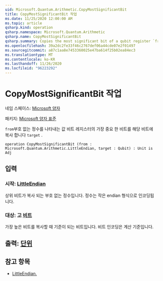 ```yaml
---
uid: Microsoft.Quantum.Arithmetic.CopyMostSignificantBit
title: CopyMostSignificantBit 작업
ms.date: 11/25/2020 12:00:00 AM
ms.topic: article
qsharp.kind: operation
qsharp.namespace: Microsoft.Quantum.Arithmetic
qsharp.name: CopyMostSignificantBit
qsharp.summary: Copies the most significant bit of a qubit register `from` representing an unsigned integer into the qubit `target`.
ms.openlocfilehash: 39a2dc2fe33f46c2767def06a44cde07e2f01497
ms.sourcegitcommit: a87c1aa8e7453360025e47ba614f25b02ea84ec3
ms.translationtype: MT
ms.contentlocale: ko-KR
ms.lasthandoff: 11/26/2020
ms.locfileid: "96223292"
---
```

# <a name="copymostsignificantbit-operation"></a>CopyMostSignificantBit 작업

네임 스페이스: [Microsoft 양자](xref:Microsoft.Quantum.Arithmetic)

패키지: [Microsoft 양자 표준](https://nuget.org/packages/Microsoft.Quantum.Standard)


`from`부호 없는 정수를 나타내는 값 비트 레지스터의 가장 중요 한 비트를 해당 비트에 복사 합니다 `target` .

```qsharp
operation CopyMostSignificantBit (from : Microsoft.Quantum.Arithmetic.LittleEndian, target : Qubit) : Unit is Adj
```


## <a name="input"></a>입력

### <a name="from--littleendian"></a>시작: [LittleEndian](xref:Microsoft.Quantum.Arithmetic.LittleEndian)

상위 비트가 복사 되는 부호 없는 정수입니다.
정수는 작은 endian 형식으로 인코딩됩니다.


### <a name="target--qubit"></a>대상: 고 [비트](xref:microsoft.quantum.lang-ref.qubit)

가장 높은 비트를 복사할 때 기준이 되는 비트입니다. 비트 인코딩은 계산 기준입니다.



## <a name="output--unit"></a>출력: [단위](xref:microsoft.quantum.lang-ref.unit)



## <a name="see-also"></a>참고 항목

- [LittleEndian.](xref:Microsoft.Quantum.Arithmetic.LittleEndian)